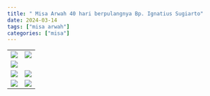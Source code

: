 ```yaml
---
title: " Misa Arwah 40 hari berpulangnya Bp. Ignatius Sugiarto"
date: 2024-03-14
tags: ["misa arwah"]
categories: ["misa"]
---
```


| | |
|---|---|
| ![](/img/misaarwah14mar241.avif) | ![](/img/misaarwah14mar242.avif) | 
| ![](/img/misaarwah14mar245.avif) | 
| ![](/img/misaarwah14mar24.avif) | ![](/img/misaarwah14mar243.avif) |
| ![](/img/misaarwah14mar244.avif) | ![](/img/misaarwah14mar246.avif) |